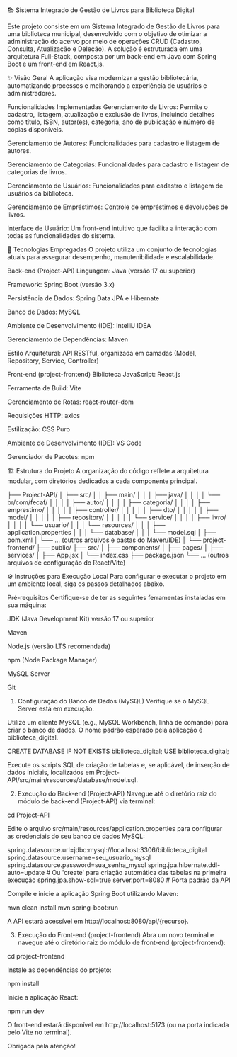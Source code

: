 📚 Sistema Integrado de Gestão de Livros para Biblioteca Digital


Este projeto consiste em um Sistema Integrado de Gestão de Livros para uma biblioteca municipal, desenvolvido com o objetivo de otimizar a administração do acervo por meio de operações CRUD (Cadastro, Consulta, Atualização e Deleção). A solução é estruturada em uma arquitetura Full-Stack, composta por um back-end em Java com Spring Boot e um front-end em React.js.

✨ Visão Geral
A aplicação visa modernizar a gestão bibliotecária, automatizando processos e melhorando a experiência de usuários e administradores.

Funcionalidades Implementadas
Gerenciamento de Livros: Permite o cadastro, listagem, atualização e exclusão de livros, incluindo detalhes como título, ISBN, autor(es), categoria, ano de publicação e número de cópias disponíveis.

Gerenciamento de Autores: Funcionalidades para cadastro e listagem de autores.

Gerenciamento de Categorias: Funcionalidades para cadastro e listagem de categorias de livros.

Gerenciamento de Usuários: Funcionalidades para cadastro e listagem de usuários da biblioteca.

Gerenciamento de Empréstimos: Controle de empréstimos e devoluções de livros.

Interface de Usuário: Um front-end intuitivo que facilita a interação com todas as funcionalidades do sistema.

🚀 Tecnologias Empregadas
O projeto utiliza um conjunto de tecnologias atuais para assegurar desempenho, manutenibilidade e escalabilidade.

Back-end (Project-API)
Linguagem: Java (versão 17 ou superior)

Framework: Spring Boot (versão 3.x)

Persistência de Dados: Spring Data JPA e Hibernate

Banco de Dados: MySQL

Ambiente de Desenvolvimento (IDE): IntelliJ IDEA

Gerenciamento de Dependências: Maven

Estilo Arquitetural: API RESTful, organizada em camadas (Model, Repository, Service, Controller)

Front-end (project-frontend)
Biblioteca JavaScript: React.js

Ferramenta de Build: Vite

Gerenciamento de Rotas: react-router-dom

Requisições HTTP: axios

Estilização: CSS Puro

Ambiente de Desenvolvimento (IDE): VS Code

Gerenciador de Pacotes: npm

🏗️ Estrutura do Projeto
A organização do código reflete a arquitetura modular, com diretórios dedicados a cada componente principal.

├── Project-API/
│   ├── src/
│   │   ├── main/
│   │   │   ├── java/
│   │   │   │   └── br/com/fecaf/
│   │   │   │       ├── autor/
│   │   │   │       ├── categoria/
│   │   │   │       ├── emprestimo/
│   │   │   │       │   ├── controller/
│   │   │   │       │   ├── dto/
│   │   │   │       │   ├── model/
│   │   │   │       │   ├── repository/
│   │   │   │       │   └── service/
│   │   │   │       ├── livro/
│   │   │   │       └── usuario/
│   │   │   └── resources/
│   │   │       ├── application.properties
│   │   │       └── database/
│   │   │           └── model.sql
│   ├── pom.xml
│   └── ... (outros arquivos e pastas do Maven/IDE)
│
└── project-frontend/
    ├── public/
    ├── src/
    │   ├── components/
    │   ├── pages/
    │   ├── services/
    │   ├── App.jsx
    │   └── index.css
    ├── package.json
    └── ... (outros arquivos de configuração do React/Vite)

⚙️ Instruções para Execução Local
Para configurar e executar o projeto em um ambiente local, siga os passos detalhados abaixo.

Pré-requisitos
Certifique-se de ter as seguintes ferramentas instaladas em sua máquina:

JDK (Java Development Kit) versão 17 ou superior

Maven

Node.js (versão LTS recomendada)

npm (Node Package Manager)

MySQL Server

Git

1. Configuração do Banco de Dados (MySQL)
Verifique se o MySQL Server está em execução.

Utilize um cliente MySQL (e.g., MySQL Workbench, linha de comando) para criar o banco de dados. O nome padrão esperado pela aplicação é biblioteca_digital.

CREATE DATABASE IF NOT EXISTS biblioteca_digital;
USE biblioteca_digital;

Execute os scripts SQL de criação de tabelas e, se aplicável, de inserção de dados iniciais, localizados em Project-API/src/main/resources/database/model.sql.

2. Execução do Back-end (Project-API)
Navegue até o diretório raiz do módulo de back-end (Project-API) via terminal:

cd Project-API

Edite o arquivo src/main/resources/application.properties para configurar as credenciais do seu banco de dados MySQL:

spring.datasource.url=jdbc:mysql://localhost:3306/biblioteca_digital
spring.datasource.username=seu_usuario_mysql
spring.datasource.password=sua_senha_mysql
spring.jpa.hibernate.ddl-auto=update # Ou 'create' para criação automática das tabelas na primeira execução
spring.jpa.show-sql=true
server.port=8080 # Porta padrão da API

Compile e inicie a aplicação Spring Boot utilizando Maven:

mvn clean install
mvn spring-boot:run

A API estará acessível em http://localhost:8080/api/{recurso}.

3. Execução do Front-end (project-frontend)
Abra um novo terminal e navegue até o diretório raiz do módulo de front-end (project-frontend):

cd project-frontend

Instale as dependências do projeto:

npm install

Inicie a aplicação React:

npm run dev

O front-end estará disponível em http://localhost:5173 (ou na porta indicada pelo Vite no terminal).

Obrigada pela atenção!
